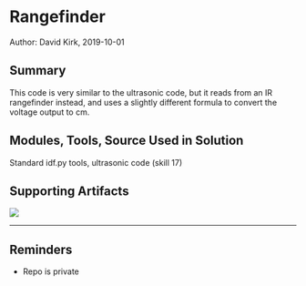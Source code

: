 #  Rangefinder

Author: David Kirk, 2019-10-01

## Summary
This code is very similar to the ultrasonic code, but it reads from an IR rangefinder instead, and uses a slightly different formula to convert the voltage output to cm.

## Modules, Tools, Source Used in Solution
Standard idf.py tools, ultrasonic code (skill 17)

## Supporting Artifacts
[![](http://img.youtube.com/vi/jitQpKKwRdQ/0.jpg)](http://www.youtube.com/watch?v=jitQpKKwRdQ "IR demo")

-----

## Reminders
- Repo is private

